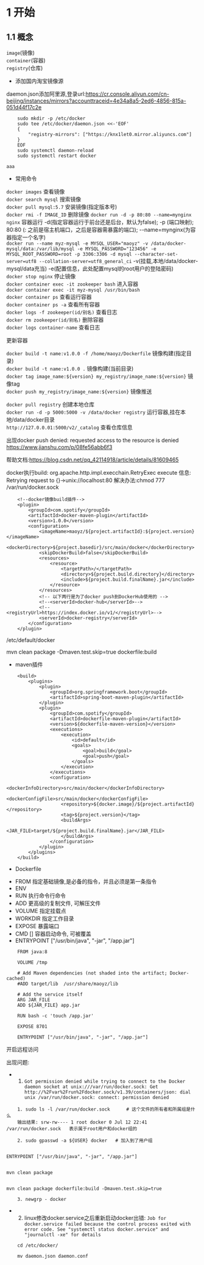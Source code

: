 # 1 开始

## 1.1 概念

`image`(镜像)  
`container`(容器)  
`registry`(仓库)  

+ 添加国内淘宝镜像源

daemon.json添加阿里源,登录url:https://cr.console.aliyun.com/cn-beijing/instances/mirrors?accounttraceid=4e34a8a5-2ed6-4856-815a-051d44f17c2e  

```
    sudo mkdir -p /etc/docker
    sudo tee /etc/docker/daemon.json <<-'EOF'
    {
        "registry-mirrors": ["https://knx1let0.mirror.aliyuncs.com"]
    }
    EOF
    sudo systemctl daemon-reload
    sudo systemctl restart docker
```

    aaa

+ 常用命令

`docker images`                        查看镜像  
`docker search mysql`                  搜索镜像  
`docker pull mysql:5.7`                安装镜像(指定版本号)  
`docker rmi -f IMAGE_ID`               删除镜像
`docker run -d -p 80:80 --name=mynginx nginx`     容器运行   -d(指定容器运行于前台还是后台，默认为false);  -p (端口映射);  80:80 (: 之前是宿主机端口，之后是容器需暴露的端口);   --name=mynginx(为容器指定一个名字)  
`docker run --name myz-mysql -e MYSQL_USER="maoyz" -v /data/docker-mysql/data:/var/lib/mysql -e MYSQL_PASSWORD="123456" -e MYSQL_ROOT_PASSWORD=root -p 3306:3306 -d mysql --character-set-server=utf8 --collation-server=utf8_general_ci`   -v(挂载,本地/data/docker-mysql/data充当)  -e(配置信息，此处配置mysql的root用户的登陆密码)  
`docker stop nginx`                    停止镜像  
`docker container exec -it zookeeper bash`       进入容器  
`docker container exec -it myz-mysql /usr/bin/bash`  
`docker container ps`                            查看运行容器  
`docker container ps -a`                         查看所有容器  
`docker logs -f zookeeper(id/别名)`     查看日志  
`docker rm zookeeper(id/别名)`          删除容器  
`docker logs container-name`  查看日志  

更新容器  

`docker build -t name:v1.0.0 -f /home/maoyz/Dockerfile`                 镜像构建(指定目录)  
`docker build -t name:v1.0.0 .`                                         镜像构建(当前目录)  
`docker tag image_name:${version} my_registry/image_name:${version}`    镜像tag  
`docker push my_registry/image_name:${version}`                         镜像推送  

`docker pull registry`                                 创建本地仓库  
`docker run -d -p 5000:5000 -v /data/docker registry`  运行容器,挂在本地/data/docker目录  
`http://127.0.0.01:5000/v2/_catalog`                   查看仓库信息  


出现docker push denied: requested access to the resource is denied
    https://www.jianshu.com/p/08fe56abb6f3

帮助文档:https://blog.csdn.net/qq_42114918/article/details/81609465

docker执行build:  org.apache.http.impl.execchain.RetryExec execute 信息: Retrying request to {}->unix://localhost:80
解决办法:chmod 777 /var/run/docker.sock

```
    <!--docker镜像build插件-->
    <plugin>
        <groupId>com.spotify</groupId>
        <artifactId>docker-maven-plugin</artifactId>
        <version>1.0.0</version>
        <configuration>
            <imageName>maoyz/${project.artifactId}:${project.version}</imageName>
            <dockerDirectory>${project.basedir}/src/main/docker</dockerDirectory>
            <skipDockerBuild>false</skipDockerBuild>
            <resources>
                <resource>
                    <targetPath>/</targetPath>
                    <directory>${project.build.directory}</directory>
                    <include>${project.build.finalName}.jar</include>
                </resource>
            </resources>
            <!-- 以下两行是为了docker push到DockerHub使用的 -->
            <!--<serverId>docker-hub</serverId>-->
            <!--<registryUrl>https://index.docker.io/v1/</registryUrl>-->
            <serverId>docker-registry</serverId>
        </configuration>
    </plugin>

```


/etc/default/docker

mvn clean package -Dmaven.test.skip=true dockerfile:build

+ maven插件

```
    <build>
        <plugins>
            <plugin>
                <groupId>org.springframework.boot</groupId>
                <artifactId>spring-boot-maven-plugin</artifactId>
            </plugin>
            <plugin>
                <groupId>com.spotify</groupId>
                <artifactId>dockerfile-maven-plugin</artifactId>
                <version>${dockerfile-maven-version}</version>
                <executions>
                    <execution>
                        <id>default</id>
                        <goals>
                            <goal>build</goal>
                            <goal>push</goal>
                        </goals>
                    </execution>
                </executions>
                <configuration>
                    <dockerInfoDirectory>src/main/docker</dockerInfoDirectory>
                    <dockerConfigFile>src/main/docker</dockerConfigFile>
                    <repository>${docker.image}/${project.artifactId}</repository>
                    <tag>${project.version}</tag>
                    <buildArgs>
                        <JAR_FILE>target/${project.build.finalName}.jar</JAR_FILE>
                    </buildArgs>
                </configuration>
            </plugin>
        </plugins>
    </build>
```

+ Dockerfile

- FROM    指定基础镜像,是必备的指令，并且必须是第一条指令  
- ENV  
- RUN     执行命令行命令  
- ADD     更高级的复制文件, 可解压文件  
- VOLUME  指定挂载点  
- WORKDIR 指定工作目录  
- EXPOSE  暴露端口  
- CMD []    容器启动命令, 可被覆盖
- ENTRYPOINT ["/usr/bin/java", "-jar", "/app.jar"]

```
    FROM java:8
    
    VOLUME /tmp
    
    # Add Maven dependencies (not shaded into the artifact; Docker-cached)
    #ADD target/lib  /usr/share/maoyz/lib
    
    # Add the service itself
    ARG JAR_FILE
    ADD ${JAR_FILE} app.jar
    
    RUN bash -c 'touch /app.jar'
    
    EXPOSE 8701
    
    ENTRYPOINT ["/usr/bin/java", "-jar", "/app.jar"]
```

开启远程访问




出现问题:  

+ 1. `Got permission denied while trying to connect to the Docker daemon socket at unix:///var/run/docker.sock: Get http://%2Fvar%2Frun%2Fdocker.sock/v1.39/containers/json: dial unix /var/run/docker.sock: connect: permission denied`

```
    1. sudo ls -l /var/run/docker.sock      # 这个文件的所有者和所属组是什么
    输出结果: srw-rw---- 1 root docker 0 Jul 12 22:41 /var/run/docker.sock   表示属于root用户和docker组的

    2. sudo gpasswd -a ${USER} docker   # 加入到了用户组


ENTRYPOINT ["/usr/bin/java", "-jar", "/app.jar"]


mvn clean package


mvn clean package dockerfile:build -Dmaven.test.skip=true

    3. newgrp - docker
```

+ 2. linux修改docker.service之后重新启动docker出错: `Job for docker.service failed because the control process exited with error code. See "systemctl status docker.service" and "journalctl -xe" for details`

```
    cd /etc/docker/
    
    mv daemon.json daemon.conf
```